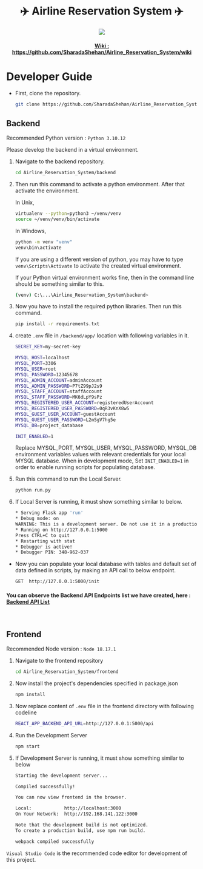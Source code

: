 <h1 align="center">✈️ Airline Reservation System ✈️</h1>
<p align="center">
<img src="https://github.com/SharadaShehan/Airline_Reservation_System/blob/963e65339bb5c7b60e7ff1b4c194c72297749ddc/resources/HomePage.png">
</p>

#### <p align="center"> <a href="https://github.com/SharadaShehan/Airline_Reservation_System/wiki">Wiki : https://github.com/SharadaShehan/Airline_Reservation_System/wiki</a> </p>

# Developer Guide

* First, clone the repository. 
    
    ```bash
    git clone https://github.com/SharadaShehan/Airline_Reservation_System.git
    ```

## Backend
Recommended Python version : `Python 3.10.12`
  
Please develop the backend in a virtual environment.

1) Navigate to the backend repository.

    ```bash
    cd Airline_Reservation_System/backend
    ```

2) Then run this command to activate a python environment. After that activate the environment.

    In Unix,
    ```bash
    virtualenv --python=python3 ~/venv/venv
    source ~/venv/venv/bin/activate
    ```

    In Windows,
    ```bash
    python -m venv "venv"
    venv\bin\activate
    ```
    If you are using a different version of python, you may have to type `venv\Scripts\Activate` to activate the created virtual environment.

    If your Python virtual environment works fine, then in the command line should be something similar to this.
    
    ```bash
    (venv) C:\...\Airline_Reservation_System\backend>
    ```

3) Now you have to install the required python libraries. Then run this command.

    ```bash
    pip install -r requirements.txt
    ```
    
4) create `.env` file in `/backend/app/` location with following variables in it.

    ```bash
    SECRET_KEY=my-secret-key

    MYSQL_HOST=localhost
    MYSQL_PORT=3306
    MYSQL_USER=root
    MYSQL_PASSWORD=12345678
    MYSQL_ADMIN_ACCOUNT=adminAccount
    MYSQL_ADMIN_PASSWORD=P7tZ99pJ2s9
    MYSQL_STAFF_ACCOUNT=staffAccount
    MYSQL_STAFF_PASSWORD=MK6dLpY9sPz
    MYSQL_REGISTERED_USER_ACCOUNT=registeredUserAccount
    MYSQL_REGISTERED_USER_PASSWORD=0qR3vKnX8w5
    MYSQL_GUEST_USER_ACCOUNT=guestAccount
    MYSQL_GUEST_USER_PASSWORD=L2mSgV7hg5e
    MYSQL_DB=project_database

    INIT_ENABLED=1
    ```
    Replace MYSQL_PORT, MYSQL_USER, MYSQL_PASSWORD, MYSQL_DB environment variables values with relevant credentials for your local MYSQL database.
    When in development mode, Set `INIT_ENABLED=1` in order to enable running scripts for populating database.

6) Run this command to run the Local Server.

    ```bash
    python run.py
    ```

7) If Local Server is running, it must show something similar to below.

    ```bash
    * Serving Flask app 'run'
    * Debug mode: on
    WARNING: This is a development server. Do not use it in a production deployment. Use a production WSGI server instead.
    * Running on http://127.0.0.1:5000
    Press CTRL+C to quit
    * Restarting with stat
    * Debugger is active!
    * Debugger PIN: 348-962-037
    ```
* Now you can populate your local database with tables and default set of data defined in scripts, by making an API call to below endpoint.

    ```bash
    GET  http://127.0.0.1:5000/init
    ```
#### You can observe the Backend API Endpoints list we have created, here : <a href="https://github.com/SharadaShehan/Airline_Reservation_System/issues/11">Backend API List</a>
<br>

## Frontend
Recommended Node version : `Node 18.17.1`

1) Navigate to the frontend repository

    ```bash
    cd Airline_Reservation_System/frontend
    ```

2) Now install the project's dependencies specified in package.json

    ```bash
    npm install
    ```

3) Now replace content of `.env` file in the frontend directory with following codeline

    ```bash
    REACT_APP_BACKEND_API_URL=http://127.0.0.1:5000/api
    ```

4) Run the Development Server

    ```bash
    npm start
    ```

5) If Development Server is running, it must show something similar to below

    ```bash
    Starting the development server...

    Compiled successfully!

    You can now view frontend in the browser.

    Local:            http://localhost:3000
    On Your Network:  http://192.168.141.122:3000

    Note that the development build is not optimized.
    To create a production build, use npm run build.

    webpack compiled successfully
    ```

`Visual Studio Code` is the recommended code editor for development of this project.


